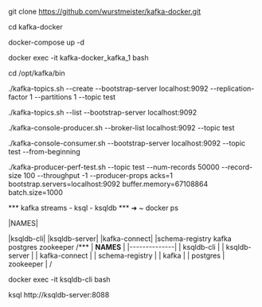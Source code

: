 git clone https://github.com/wurstmeister/kafka-docker.git

cd kafka-docker

docker-compose up -d

docker exec -it kafka-docker_kafka_1 bash

cd /opt/kafka/bin


./kafka-topics.sh --create --bootstrap-server localhost:9092 --replication-factor 1 --partitions 1 --topic test

./kafka-topics.sh --list --bootstrap-server localhost:9092

./kafka-console-producer.sh --broker-list localhost:9092 --topic test

./kafka-console-consumer.sh --bootstrap-server localhost:9092 --topic test --from-beginning

./kafka-producer-perf-test.sh   --topic test   --num-records 50000   --record-size 100   --throughput -1   --producer-props acks=1   bootstrap.servers=localhost:9092   buffer.memory=67108864   batch.size=1000

*** kafka streams - ksql - ksqldb ***
➜  ~ docker ps

|NAMES|

|ksqldb-cli|
|ksqldb-server|
|kafka-connect|
|schema-registry
kafka
postgres
zookeeper
/***
| __NAMES__ |
|--------------|
| ksqldb-cli |
| ksqldb-server |
| kafka-connect  |
| schema-registry |
| kafka |
| postgres 
| zookeeper |
/





docker exec -it ksqldb-cli bash

ksql http://ksqldb-server:8088

